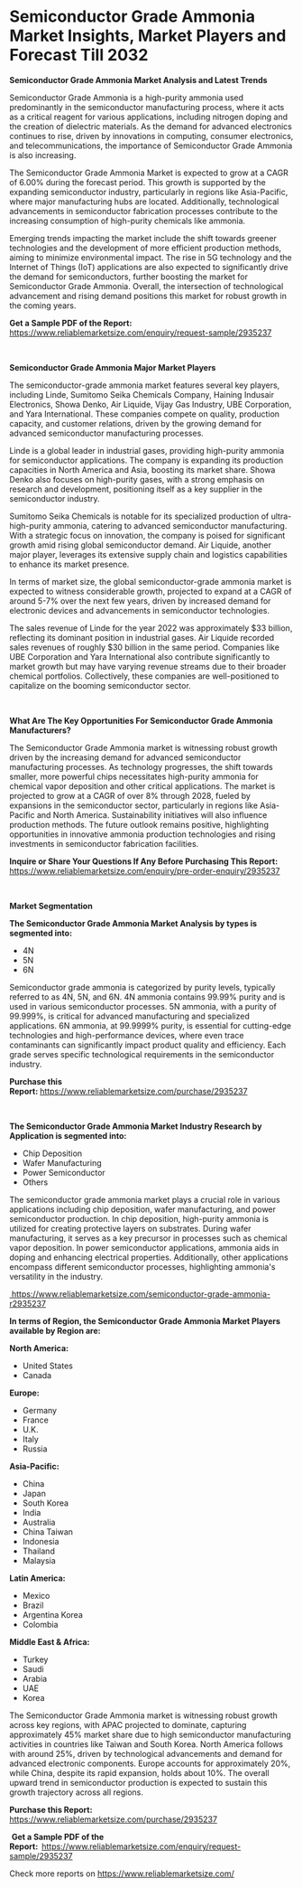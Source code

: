 <p><h1>Semiconductor Grade Ammonia Market Insights, Market Players and Forecast Till 2032</h1></p><p><strong>Semiconductor Grade Ammonia Market Analysis and Latest Trends</strong></p>
<p><p>Semiconductor Grade Ammonia is a high-purity ammonia used predominantly in the semiconductor manufacturing process, where it acts as a critical reagent for various applications, including nitrogen doping and the creation of dielectric materials. As the demand for advanced electronics continues to rise, driven by innovations in computing, consumer electronics, and telecommunications, the importance of Semiconductor Grade Ammonia is also increasing.</p><p>The Semiconductor Grade Ammonia Market is expected to grow at a CAGR of 6.00% during the forecast period. This growth is supported by the expanding semiconductor industry, particularly in regions like Asia-Pacific, where major manufacturing hubs are located. Additionally, technological advancements in semiconductor fabrication processes contribute to the increasing consumption of high-purity chemicals like ammonia.</p><p>Emerging trends impacting the market include the shift towards greener technologies and the development of more efficient production methods, aiming to minimize environmental impact. The rise in 5G technology and the Internet of Things (IoT) applications are also expected to significantly drive the demand for semiconductors, further boosting the market for Semiconductor Grade Ammonia. Overall, the intersection of technological advancement and rising demand positions this market for robust growth in the coming years.</p></p>
<p><strong>Get a Sample PDF of the Report:&nbsp;</strong> <a href="https://www.reliablemarketsize.com/enquiry/request-sample/2935237?utm_campaign=2625&utm_medium=2&utm_source=Github&utm_content=ia&utm_term=14032025&utm_id=semiconductor-grade-ammonia">https://www.reliablemarketsize.com/enquiry/request-sample/2935237</a></p>
<p>&nbsp;</p>
<p><strong>Semiconductor Grade Ammonia Major Market Players</strong></p>
<p><p>The semiconductor-grade ammonia market features several key players, including Linde, Sumitomo Seika Chemicals Company, Haining Indusair Electronics, Showa Denko, Air Liquide, Vijay Gas Industry, UBE Corporation, and Yara International. These companies compete on quality, production capacity, and customer relations, driven by the growing demand for advanced semiconductor manufacturing processes.</p><p>Linde is a global leader in industrial gases, providing high-purity ammonia for semiconductor applications. The company is expanding its production capacities in North America and Asia, boosting its market share. Showa Denko also focuses on high-purity gases, with a strong emphasis on research and development, positioning itself as a key supplier in the semiconductor industry.</p><p>Sumitomo Seika Chemicals is notable for its specialized production of ultra-high-purity ammonia, catering to advanced semiconductor manufacturing. With a strategic focus on innovation, the company is poised for significant growth amid rising global semiconductor demand. Air Liquide, another major player, leverages its extensive supply chain and logistics capabilities to enhance its market presence.</p><p>In terms of market size, the global semiconductor-grade ammonia market is expected to witness considerable growth, projected to expand at a CAGR of around 5-7% over the next few years, driven by increased demand for electronic devices and advancements in semiconductor technologies.</p><p>The sales revenue of Linde for the year 2022 was approximately $33 billion, reflecting its dominant position in industrial gases. Air Liquide recorded sales revenues of roughly $30 billion in the same period. Companies like UBE Corporation and Yara International also contribute significantly to market growth but may have varying revenue streams due to their broader chemical portfolios. Collectively, these companies are well-positioned to capitalize on the booming semiconductor sector.</p></p>
<p>&nbsp;</p>
<p><strong>What Are The Key Opportunities For Semiconductor Grade Ammonia Manufacturers?</strong></p>
<p><p>The Semiconductor Grade Ammonia market is witnessing robust growth driven by the increasing demand for advanced semiconductor manufacturing processes. As technology progresses, the shift towards smaller, more powerful chips necessitates high-purity ammonia for chemical vapor deposition and other critical applications. The market is projected to grow at a CAGR of over 8% through 2028, fueled by expansions in the semiconductor sector, particularly in regions like Asia-Pacific and North America. Sustainability initiatives will also influence production methods. The future outlook remains positive, highlighting opportunities in innovative ammonia production technologies and rising investments in semiconductor fabrication facilities.</p></p>
<p><strong>Inquire or Share Your Questions If Any Before Purchasing This Report:</strong> <a href="https://www.reliablemarketsize.com/enquiry/pre-order-enquiry/2935237?utm_campaign=2625&utm_medium=2&utm_source=Github&utm_content=ia&utm_term=14032025&utm_id=semiconductor-grade-ammonia">https://www.reliablemarketsize.com/enquiry/pre-order-enquiry/2935237</a></p>
<p>&nbsp;</p>
<p><strong>Market Segmentation</strong></p>
<p><strong>The Semiconductor Grade Ammonia Market Analysis by types is segmented into:</strong></p>
<p><ul><li>4N</li><li>5N</li><li>6N</li></ul></p>
<p><p>Semiconductor grade ammonia is categorized by purity levels, typically referred to as 4N, 5N, and 6N. 4N ammonia contains 99.99% purity and is used in various semiconductor processes. 5N ammonia, with a purity of 99.999%, is critical for advanced manufacturing and specialized applications. 6N ammonia, at 99.9999% purity, is essential for cutting-edge technologies and high-performance devices, where even trace contaminants can significantly impact product quality and efficiency. Each grade serves specific technological requirements in the semiconductor industry.</p></p>
<p><strong>Purchase this Report:&nbsp;</strong><a href="https://www.reliablemarketsize.com/purchase/2935237?utm_campaign=2625&utm_medium=2&utm_source=Github&utm_content=ia&utm_term=14032025&utm_id=semiconductor-grade-ammonia">https://www.reliablemarketsize.com/purchase/2935237</a></p>
<p>&nbsp;</p>
<p><strong>The Semiconductor Grade Ammonia Market Industry Research by Application is segmented into:</strong></p>
<p><ul><li>Chip Deposition</li><li>Wafer Manufacturing</li><li>Power Semiconductor</li><li>Others</li></ul></p>
<p><p>The semiconductor grade ammonia market plays a crucial role in various applications including chip deposition, wafer manufacturing, and power semiconductor production. In chip deposition, high-purity ammonia is utilized for creating protective layers on substrates. During wafer manufacturing, it serves as a key precursor in processes such as chemical vapor deposition. In power semiconductor applications, ammonia aids in doping and enhancing electrical properties. Additionally, other applications encompass different semiconductor processes, highlighting ammonia's versatility in the industry.</p></p>
<p><a href="https://www.reliablemarketsize.com/semiconductor-grade-ammonia-r2935237?utm_campaign=2625&utm_medium=2&utm_source=Github&utm_content=ia&utm_term=14032025&utm_id=semiconductor-grade-ammonia">&nbsp;https://www.reliablemarketsize.com/semiconductor-grade-ammonia-r2935237</a></p>
<p><strong>In terms of Region, the Semiconductor Grade Ammonia Market Players available by Region are:</strong></p>
<p>
    <p> <strong> North America: </strong>
        <ul>
            <li>United States</li>
            <li>Canada</li>
        </ul>
        </p> 
    <p> <strong> Europe: </strong>
        <ul>
            <li>Germany</li>
            <li>France</li>
            <li>U.K.</li>
            <li>Italy</li>
            <li>Russia</li>
        </ul>
        </p> 
    <p> <strong> Asia-Pacific: </strong>
        <ul>
            <li>China</li>
            <li>Japan</li>
            <li>South Korea</li>
            <li>India</li>
            <li>Australia</li>
            <li>China Taiwan</li>
            <li>Indonesia</li>
            <li>Thailand</li>
            <li>Malaysia</li>
        </ul>
        </p> 
    <p> <strong> Latin America: </strong>
        <ul>
            <li>Mexico</li>
            <li>Brazil</li>
            <li>Argentina Korea</li>
            <li>Colombia</li>
        </ul>
        </p> 
    <p> <strong> Middle East & Africa: </strong>
        <ul>
            <li>Turkey</li>
            <li>Saudi</li>
            <li>Arabia</li>
            <li>UAE</li>
            <li>Korea</li>
        </ul>
    </p>
    </p>
<p><p>The Semiconductor Grade Ammonia market is witnessing robust growth across key regions, with APAC projected to dominate, capturing approximately 45% market share due to high semiconductor manufacturing activities in countries like Taiwan and South Korea. North America follows with around 25%, driven by technological advancements and demand for advanced electronic components. Europe accounts for approximately 20%, while China, despite its rapid expansion, holds about 10%. The overall upward trend in semiconductor production is expected to sustain this growth trajectory across all regions.</p></p>
<p><strong>Purchase this Report: </strong><a href="https://www.reliablemarketsize.com/purchase/2935237?utm_campaign=2625&utm_medium=2&utm_source=Github&utm_content=ia&utm_term=14032025&utm_id=semiconductor-grade-ammonia">https://www.reliablemarketsize.com/purchase/2935237</a></p>
<p>&nbsp;<strong>Get a Sample PDF of the Report:&nbsp;&nbsp;</strong><a href="https://www.reliablemarketsize.com/enquiry/request-sample/2935237?utm_campaign=2625&utm_medium=2&utm_source=Github&utm_content=ia&utm_term=14032025&utm_id=semiconductor-grade-ammonia">https://www.reliablemarketsize.com/enquiry/request-sample/2935237</a></p>
<p><strong></strong></p>
<p>Check more reports on <a href="https://www.reliablemarketsize.com/?utm_campaign=2625&utm_medium=2&utm_source=Github&utm_content=ia&utm_term=14032025&utm_id=semiconductor-grade-ammonia">https://www.reliablemarketsize.com/</a></p>